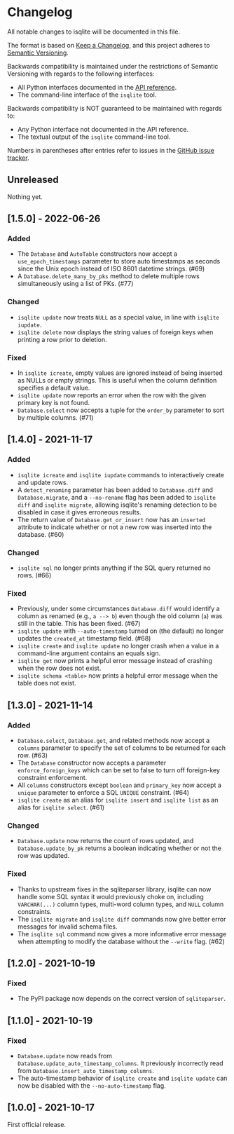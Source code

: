 # Changelog
All notable changes to isqlite will be documented in this file.

The format is based on [Keep a Changelog](https://keepachangelog.com/en/1.0.0/), and this project adheres to [Semantic Versioning](https://semver.org/spec/v2.0.0.html).

Backwards compatibility is maintained under the restrictions of Semantic Versioning with regards to the following interfaces:

- All Python interfaces documented in the [API reference](https://isqlite.readthedocs.io/en/stable/api.html).
- The command-line interface of the `isqlite` tool.

Backwards compatibility is NOT guaranteed to be maintained with regards to:

- Any Python interface not documented in the API reference.
- The textual output of the `isqlite` command-line tool.

Numbers in parentheses after entries refer to issues in the [GitHub issue tracker](https://github.com/iafisher/isqlite/issues).


## Unreleased
Nothing yet.


## [1.5.0] - 2022-06-26
### Added
- The `Database` and `AutoTable` constructors now accept a `use_epoch_timestamps` parameter to store auto timestamps as seconds since the Unix epoch instead of ISO 8601 datetime strings. (#69)
- A `Database.delete_many_by_pks` method to delete multiple rows simultaneously using a list of PKs. (#77)

### Changed
- `isqlite update` now treats `NULL` as a special value, in line with `isqlite iupdate`.
- `isqlite delete` now displays the string values of foreign keys when printing a row prior to deletion.

### Fixed
- In `isqlite icreate`, empty values are ignored instead of being inserted as NULLs or empty strings. This is useful when the column definition specifies a default value.
- `isqlite update` now reports an error when the row with the given primary key is not found.
- `Database.select` now accepts a tuple for the `order_by` parameter to sort by multiple columns. (#71)


## [1.4.0] - 2021-11-17
### Added
- `isqlite icreate` and `isqlite iupdate` commands to interactively create and update rows.
- A `detect_renaming` parameter has been added to `Database.diff` and `Database.migrate`, and a `--no-rename` flag has been added to `isqlite diff` and `isqlite migrate`, allowing isqlite's renaming detection to be disabled in case it gives erroneous results.
- The return value of `Database.get_or_insert` now has an `inserted` attribute to indicate whether or not a new row was inserted into the database. (#60)

### Changed
- `isqlite sql` no longer prints anything if the SQL query returned no rows. (#66)

### Fixed
- Previously, under some circumstances `Database.diff` would identify a column as renamed (e.g., `a --> b`) even though the old column (`a`) was still in the table. This has been fixed. (#67)
- `isqlite update` with `--auto-timestamp` turned on (the default) no longer updates the `created_at` timestamp field. (#68)
- `isqlite create` and `isqlite update` no longer crash when a value in a command-line argument contains an equals sign.
- `isqlite get` now prints a helpful error message instead of crashing when the row does not exist.
- `isqlite schema <table>` now prints a helpful error message when the table does not exist.


## [1.3.0] - 2021-11-14
### Added
- `Database.select`, `Database.get`, and related methods now accept a `columns` parameter to specify the set of columns to be returned for each row. (#63)
- The `Database` constructor now accepts a parameter `enforce_foreign_keys` which can be set to false to turn off foreign-key constraint enforcement.
- All `columns` constructors except `boolean` and `primary_key` now accept a `unique` parameter to enforce a SQL `UNIQUE` constraint. (#64)
- `isqlite create` as an alias for `isqlite insert` and `isqlite list` as an alias for `isqlite select`. (#61)

### Changed
- `Database.update` now returns the count of rows updated, and `Database.update_by_pk` returns a boolean indicating whether or not the row was updated.

### Fixed
- Thanks to upstream fixes in the sqliteparser library, isqlite can now handle some SQL syntax it would previously choke on, including `VARCHAR(...)` column types, multi-word column types, and `NULL` column constraints.
- The `isqlite migrate` and `isqlite diff` commands now give better error messages for invalid schema files.
- The `isqlite sql` command now gives a more informative error message when attempting to modify the database without the `--write` flag. (#62)


## [1.2.0] - 2021-10-19
### Fixed
- The PyPI package now depends on the correct version of `sqliteparser`.


## [1.1.0] - 2021-10-19
### Fixed
- `Database.update` now reads from `Database.update_auto_timestamp_columns`. It previously incorrectly read from `Database.insert_auto_timestamp_columns`.
- The auto-timestamp behavior of `isqlite create` and `isqlite update` can now be disabled with the `--no-auto-timestamp` flag.


## [1.0.0] - 2021-10-17
First official release.
